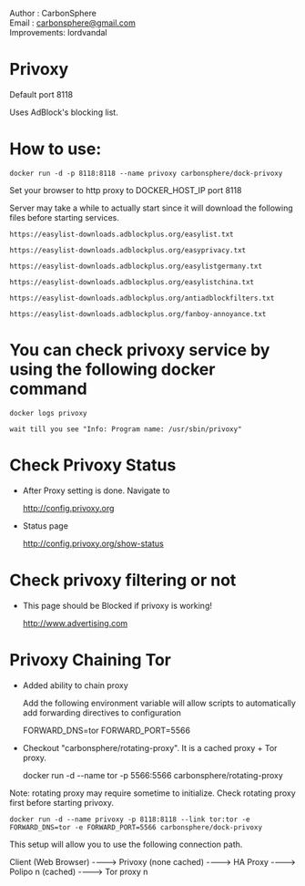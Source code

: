 Author      : CarbonSphere <br>
Email       : carbonsphere@gmail.com<br>
Improvements: lordvandal

# Privoxy

Default port 8118

Uses AdBlock's blocking list.

# How to use:

	docker run -d -p 8118:8118 --name privoxy carbonsphere/dock-privoxy

Set your browser to http proxy to DOCKER_HOST_IP port 8118

Server may take a while to actually start since it will download the following files before starting services.

	https://easylist-downloads.adblockplus.org/easylist.txt

	https://easylist-downloads.adblockplus.org/easyprivacy.txt

	https://easylist-downloads.adblockplus.org/easylistgermany.txt
	
	https://easylist-downloads.adblockplus.org/easylistchina.txt
	
	https://easylist-downloads.adblockplus.org/antiadblockfilters.txt

	https://easylist-downloads.adblockplus.org/fanboy-annoyance.txt

# You can check privoxy service by using the following docker command

	docker logs privoxy

	wait till you see "Info: Program name: /usr/sbin/privoxy"

# Check Privoxy Status

  - After Proxy setting is done. Navigate to 

  	http://config.privoxy.org

  - Status page

  	http://config.privoxy.org/show-status

# Check privoxy filtering or not

  - This page should be Blocked if privoxy is working!

  	http://www.advertising.com

# Privoxy Chaining Tor


  - Added ability to chain proxy 

  	Add the following environment variable will allow scripts to automatically add forwarding directives to configuration

  	FORWARD_DNS=tor
  	FORWARD_PORT=5566

  - Checkout "carbonsphere/rotating-proxy". It is a cached proxy + Tor proxy.

  	docker run -d --name tor -p 5566:5566 carbonsphere/rotating-proxy 

 Note: rotating proxy may require sometime to initialize. Check rotating proxy first before starting privoxy.

  	docker run -d --name privoxy -p 8118:8118 --link tor:tor -e FORWARD_DNS=tor -e FORWARD_PORT=5566 carbonsphere/dock-privoxy

This setup will allow you to use the following connection path.

  Client (Web Browser) ---->  Privoxy (none cached) ----> HA Proxy ----> Polipo n (cached) ----> Tor proxy n
